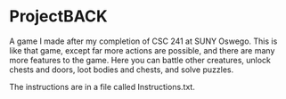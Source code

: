 # ProjectBACK
A game I made after my completion of CSC 241 at SUNY Oswego. This is like that game, except far more actions are possible, and there are many more features to the game. Here you can battle other creatures, unlock chests and doors, loot bodies and chests, and solve puzzles.

The instructions are in a file called Instructions.txt.
